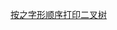 [按之字形顺序打印二叉树](https://github.com/awesometime/learn-git/blob/master/LeetCode/Tree/0103._binary_tree_zigzag_level_order_traversal.md)
